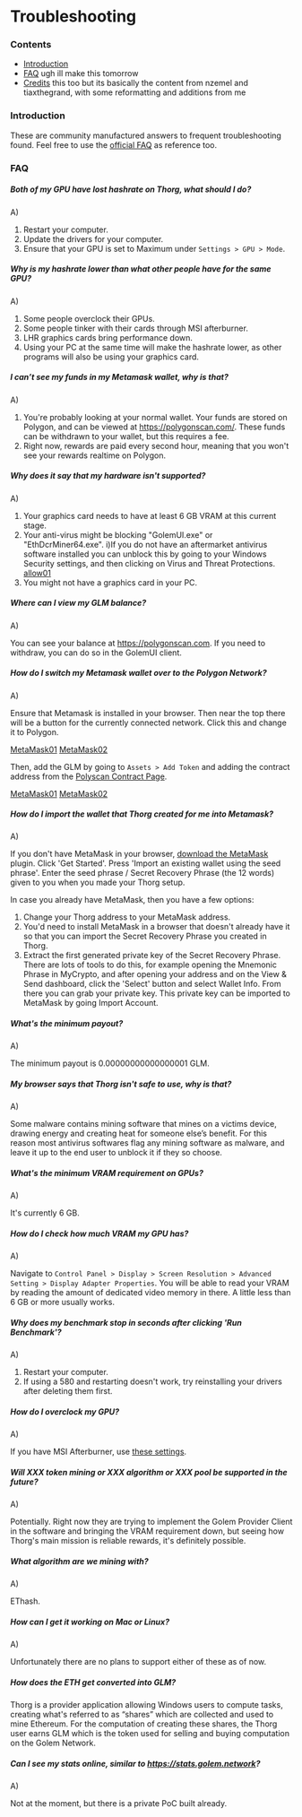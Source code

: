 # Troubleshooting

### Contents

- [Introduction](#introduction)
- [FAQ](#faq)
ugh ill make this tomorrow
- [Credits](#credits)
this too but its basically the content from nzemel and tiaxthegrand, with some reformatting and additions from me

### Introduction
These are community manufactured answers to frequent troubleshooting found. Feel free to use the [official FAQ](https://www.thorg.io/faq) as reference too.

### FAQ

##### Both of my GPU have lost hashrate on Thorg, what should I do?

A)

1. Restart your computer.
2. Update the drivers for your computer.
3. Ensure that your GPU is set to Maximum under `Settings > GPU > Mode`.

##### Why is my hashrate lower than what other people have for the same GPU?

A)

1) Some people overclock their GPUs.
2) Some people tinker with their cards through MSI afterburner.
3) LHR graphics cards bring performance down.
4) Using your PC at the same time will make the hashrate lower, as other programs will also be using your graphics card.

##### I can’t see my funds in my Metamask wallet, why is that?

A)

1. You're probably looking at your normal wallet. Your funds are stored on Polygon, and can be viewed at https://polygonscan.com/. These funds can be withdrawn to your wallet, but this requires a fee.
2. Right now, rewards are paid every second hour, meaning that you won't see your rewards realtime on Polygon.

##### Why does it say that my hardware isn't supported?

A)

1) Your graphics card needs to have at least 6 GB VRAM at this current stage.
2) Your anti-virus might be blocking "GolemUI.exe" or "EthDcrMiner64.exe".
i)If you do not have an aftermarket antivirus software installed you can unblock this by going to your Windows Security settings, and then clicking on Virus and Threat Protections.
[allow01](/img/allow-01.png)
3) You might not have a graphics card in your PC.

##### Where can I view my GLM balance?

A)

You can see your balance at https://polygonscan.com. If you need to withdraw, you can do so in the GolemUI client.

##### How do I switch my Metamask wallet over to the Polygon Network?

A)

Ensure that Metamask is installed in your browser. Then near the top there will be a button for the currently connected network. Click this and change it to Polygon.

[MetaMask01](/img/metamask-01.jpg) [MetaMask02](/img/metamask-02.jpg)

Then, add the GLM by going to `Assets > Add Token` and adding the contract address from the [Polyscan Contract Page](https://polygonscan.com/token/0x0b220b82f3ea3b7f6d9a1d8ab58930c064a2b5bf).

[MetaMask01](/img/metamask-03.jpg) [MetaMask02](/img/metamask-04.png)

##### How do I import the wallet that Thorg created for me into Metamask?

A)

If you don't have MetaMask in your browser, [download the MetaMask](https://metamask.io/download.html) plugin. Click 'Get Started'. Press 'Import an existing wallet using the seed phrase'. Enter the seed phrase / Secret Recovery Phrase (the 12 words) given to you when you made your Thorg setup.

In case you already have MetaMask, then you have a few options:
1) Change your Thorg address to your MetaMask address.
2) You'd need to install MetaMask in a browser that doesn't already have it so that you can import the Secret Recovery Phrase you created in Thorg.
3) Extract the first generated private key of the Secret Recovery Phrase. There are lots of tools to do this, for example opening the Mnemonic Phrase in MyCrypto, and after opening your address and on the View & Send dashboard, click the 'Select' button and select Wallet Info. From there you can grab your private key.
This private key can be imported to MetaMask by going Import Account.

##### What's the minimum payout?

A)

The minimum payout is 0.00000000000000001 GLM.

##### My browser says that Thorg isn't safe to use, why is that?

A)

Some malware contains mining software that mines on a victims device, drawing energy and creating heat for someone else’s benefit. For this reason most antivirus softwares flag any mining software as malware, and leave it up to the end user to unblock it if they so choose.

##### What's the minimum VRAM requirement on GPUs?

A)

It's currently 6 GB.

##### How do I check how much VRAM my GPU has?

A)

Navigate to `Control Panel > Display > Screen Resolution > Advanced Setting > Display Adapter Properties`. You will be able to read your VRAM by reading the amount of dedicated video memory in there. A little less than 6 GB or more usually works.

##### Why does my benchmark stop in seconds after clicking 'Run Benchmark'?

A)

1) Restart your computer.
2) If using a 580 and restarting doesn't work, try reinstalling your drivers after deleting them first.

##### How do I overclock my GPU?

A)

If you have MSI Afterburner, use [these settings](https://www.nicehash.com/blog/post/nvidia-and-amd-graphics-card-oc-settings-for-mining).

##### Will XXX token mining or XXX algorithm or XXX pool be supported in the future?

A)

Potentially. Right now they are trying to implement the Golem Provider Client in the software and bringing the VRAM requirement down, but seeing how Thorg's main mission is reliable rewards, it's definitely possible.

##### What algorithm are we mining with?

A)

EThash.

##### How can I get it working on Mac or Linux?

A)

Unfortunately there are no plans to support either of these as of now.

##### How does the ETH get converted into GLM?

Thorg is a provider application allowing Windows users to compute tasks, creating what's referred to as “shares” which are collected and used to mine Ethereum. For the computation of creating these shares, the Thorg user earns GLM which is the token used for selling and buying computation on the Golem Network.

##### Can I see my stats online, similar to https://stats.golem.network?

A)

Not at the moment, but there is a private PoC built already.
